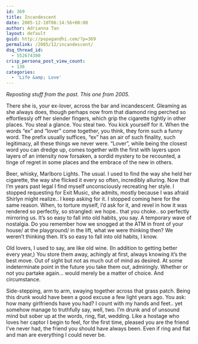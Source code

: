 ```yaml
---
id: 369
title: Incandescent
date: 2005-12-10T06:14:56+00:00
author: Adrianna Tan
layout: default
guid: http://popagandhi.com/?p=369
permalink: /2005/12/incandescent/
dsq_thread_id:
  - 552674300
crisp_persona_post_view_count:
  - 136
categories:
  - 'Life &amp; Love'
---
```

_Reposting stuff from the past. This one from 2005._

There she is, your ex-lover, across the bar and incandescent. Gleaming as she always does, though perhaps now from that diamond ring perched so effortlessly off her slender fingers, which grip the cigarette tightly in other places. You steal a glance. You steal two. You kick yourself for it. When the words “ex” and “lover” come together, you think, they form such a funny word. The prefix usually suffices, “ex” has an air of such finality, such legitimacy, all these things we never were. “Lover”, while being the closest word you can dredge up, comes together with the first with layers upon layers of an intensity now forsaken, a sordid mystery to be recounted, a tinge of regret in some places and the embrace of the new in others.

Beer, whisky, Marlboro Lights. The usual. I used to find the way she held her cigarette, the way she flicked it every so often, incredibly alluring. Now that I’m years past legal I find myself unconsciously recreating her style. I stopped requesting for Exit Music, she admits, mostly because I was afraid Shirlyn might realize.. I keep asking for it. I stopped coming here for the same reason. When, to torture myself, I’d ask for it, and revel in how it was rendered so perfectly, so strangled: we hope.. that you choke.. so perfectly mirroring us. It’s so easy to fall into old habits, you say. A temporary wave of nostalgia. Do you remember how we snogged at the ATM in front of your house/ at the playground/ in the lift, what we were thinking then? We weren’t thinking then. It’s so easy to fall into old habits, I know.

Old lovers, I used to say, are like old wine. (In addition to getting better every year,) You store them away, achingly at first, always knowing it’s the best move. Out of sight but not as much out of mind as desired. At some indeterminate point in the future you take them out, admiringly. Whether or not you partake again… would merely be a matter of choice. And circumstance.

Side-stepping, arm to arm, swaying together across that grass patch. Being this drunk would have been a good excuse a few light years ago. You ask: how many girlfriends have you had? I count with my hands and feet.. yet somehow manage to truthfully say, well, two. I’m drunk and of unsound mind but sober up at the words, ring, flat, wedding. Like a hostage who loves her captor I begin to feel, for the first time, pleased you are the friend I’ve never had, the friend you should have always been. Even if ring and flat and man are everything I could never be.
